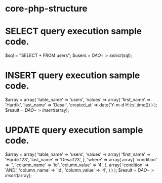 # core-php-structure

# SELECT query execution sample code. 
$sql = "SELECT * FROM users";
$users = $DAO->select($sql);

# INSERT query execution sample code. 
$array = array(
	'table_name' => 'users',
	'values' => array(
		'first_name' => 'Hardik',
		'last_name' => 'Desai',
		'created_at' => date('Y-m-d H:i:s',time())
	)
);
$result = $DAO->insert($array);

# UPDATE query execution sample code. 
$array = array(
	'table_name' => 'users',
	'values' => array(
		'first_name' => 'Hardik123',
		'last_name' => 'Desai123',
	),
	'where' => array(
		array(
			'condition' => '',
			'column_name' => 'id',
			'column_value' => '4',
		), 
    array(
			'condition' => 'AND',
			'column_name' => 'id',
			'column_value' => '4',
		)
	)
);
$result = $DAO->insert($array);
